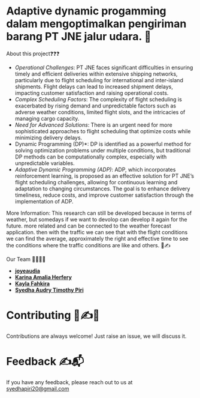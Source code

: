 # Adaptive dynamic progamming dalam mengoptimalkan pengiriman barang PT JNE jalur udara. 🚀

About this project❓❓❓
- *Operational Challenges*:
PT JNE faces significant difficulties in ensuring timely and efficient deliveries within extensive shipping networks, particularly due to flight scheduling for international and inter-island shipments. Flight delays can lead to increased shipment delays, impacting customer satisfaction and raising operational costs.
-  *Complex Scheduling Factors*:
The complexity of flight scheduling is exacerbated by rising demand and unpredictable factors such as adverse weather conditions, limited flight slots, and the intricacies of managing cargo capacity.
-   *Need for Advanced Solutions*: There is an urgent need for more sophisticated approaches to flight scheduling that optimize costs while minimizing delivery delays.
- Dynamic Programming (DP)*:
DP is identified as a powerful method for solving optimization problems under multiple conditions, but traditional DP methods can be computationally complex, especially with unpredictable variables.
- *Adaptive Dynamic Programming (ADP)*:
ADP, which incorporates reinforcement learning, is proposed as an effective solution for PT JNE’s flight scheduling challenges, allowing for continuous learning and adaptation to changing circumstances. The goal is to enhance delivery timeliness, reduce costs, and improve customer satisfaction through the implementation of ADP.

 More Information:
This research can still be developed because in terms of weather, but somedays if we want to devolop can develop it again for the future.
more related and can be connected to the weather forecast application. then with the traffic we can see that with the flight conditions we can find the average, approximately the right and effective time to see the conditions where the traffic conditions are like and others. 🚀✍️

Our Team 👩‍💻👨‍💻
- **[joyeaudia](joyeaudia752265@gmail.com)**
- **[Karina Amalia Herfery](karinaamalia10@gmail.com)**
- **[Kayla Fahkira](kaylafakhira07@gmail.com)**
- **[Syedha Audry Timothy Piri](syedha.piri8c@gmail.com)**


# Contributing 🚀✍️🍴
Contributions are always welcome! Just raise an issue, we will discuss it.



# Feedback ✍️📬
If you have any feedback, please reach out to us at syedhapiri20@gmail.com
